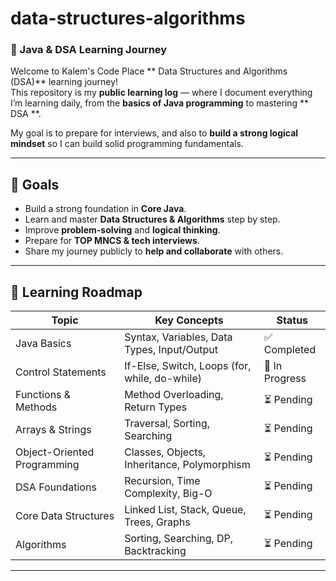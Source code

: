 # data-structures-algorithms

### 🚀 Java & DSA Learning Journey  

Welcome to Kalem's Code Place ** Data Structures and Algorithms (DSA)** learning journey!  
This repository is my **public learning log** — where I document everything I’m learning daily, from the **basics of Java programming** to mastering ** DSA **.  

My goal is to prepare for interviews, and also to **build a strong logical mindset** so I can build solid programming fundamentals.  

---

## 🎯 Goals  

- Build a strong foundation in **Core Java**.  
- Learn and master **Data Structures & Algorithms** step by step.  
- Improve **problem-solving** and **logical thinking**.  
- Prepare for **TOP MNCS & tech interviews**.  
- Share my journey publicly to **help and collaborate** with others.  

---

## 🧭 Learning Roadmap  

  | Topic | Key Concepts | Status |
  |--------|---------------|--------|
  Java Basics | Syntax, Variables, Data Types, Input/Output | ✅ Completed |
  Control Statements | If-Else, Switch, Loops (for, while, do-while) | 🔄 In Progress |
  Functions & Methods | Method Overloading, Return Types | ⏳ Pending |
  Arrays & Strings | Traversal, Sorting, Searching | ⏳ Pending |
  Object-Oriented Programming | Classes, Objects, Inheritance, Polymorphism | ⏳ Pending |
  DSA Foundations | Recursion, Time Complexity, Big-O | ⏳ Pending |
  Core Data Structures | Linked List, Stack, Queue, Trees, Graphs | ⏳ Pending |
  Algorithms | Sorting, Searching, DP, Backtracking | ⏳ Pending |

---
